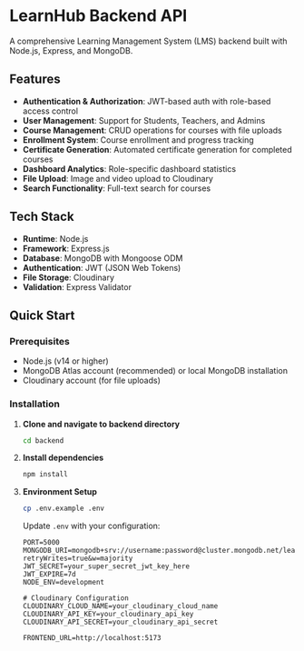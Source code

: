 # LearnHub Backend API

A comprehensive Learning Management System (LMS) backend built with Node.js, Express, and MongoDB.

## Features

- **Authentication & Authorization**: JWT-based auth with role-based access control
- **User Management**: Support for Students, Teachers, and Admins
- **Course Management**: CRUD operations for courses with file uploads
- **Enrollment System**: Course enrollment and progress tracking
- **Certificate Generation**: Automated certificate generation for completed courses
- **Dashboard Analytics**: Role-specific dashboard statistics
- **File Upload**: Image and video upload to Cloudinary
- **Search Functionality**: Full-text search for courses
 
## Tech Stack

- **Runtime**: Node.js
- **Framework**: Express.js
- **Database**: MongoDB with Mongoose ODM
- **Authentication**: JWT (JSON Web Tokens)
- **File Storage**: Cloudinary
 - **Validation**: Express Validator

## Quick Start

### Prerequisites

- Node.js (v14 or higher)
- MongoDB Atlas account (recommended) or local MongoDB installation
- Cloudinary account (for file uploads)

### Installation

1. **Clone and navigate to backend directory**
   ```bash
   cd backend
   ```

2. **Install dependencies**
   ```bash
   npm install
   ```

3. **Environment Setup**
   ```bash
   cp .env.example .env
   ```
   
   Update `.env` with your configuration:
   ```env
   PORT=5000
   MONGODB_URI=mongodb+srv://username:password@cluster.mongodb.net/learnhub?retryWrites=true&w=majority
   JWT_SECRET=your_super_secret_jwt_key_here
   JWT_EXPIRE=7d
   NODE_ENV=development
   
   # Cloudinary Configuration
   CLOUDINARY_CLOUD_NAME=your_cloudinary_cloud_name
   CLOUDINARY_API_KEY=your_cloudinary_api_key
   CLOUDINARY_API_SECRET=your_cloudinary_api_secret
   
   FRONTEND_URL=http://localhost:5173
   ```
